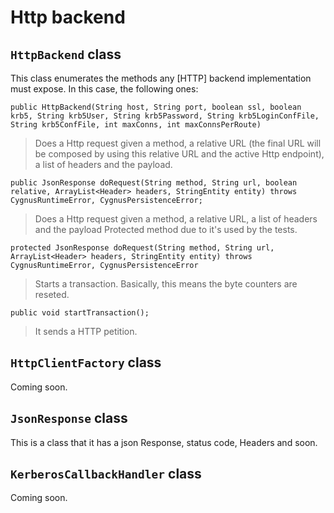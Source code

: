 # Http backend
## `HttpBackend` class
This class enumerates the methods any [HTTP] backend implementation must expose. In this case, the following ones:

    public HttpBackend(String host, String port, boolean ssl, boolean krb5, String krb5User, String krb5Password, String krb5LoginConfFile, String krb5ConfFile, int maxConns, int maxConnsPerRoute)

> Does a Http request given a method, a relative URL (the final URL will be composed by using this relative URL and the active Http endpoint), a list of headers and the payload.

    public JsonResponse doRequest(String method, String url, boolean relative, ArrayList<Header> headers, StringEntity entity) throws     CygnusRuntimeError, CygnusPersistenceError;

> Does a Http request given a method, a relative URL, a list of headers and the payload Protected method due to it's used by the tests.

    protected JsonResponse doRequest(String method, String url, ArrayList<Header> headers, StringEntity entity) throws CygnusRuntimeError, CygnusPersistenceError

> Starts a transaction. Basically, this means the byte counters are reseted.

    public void startTransaction();

> It sends a HTTP petition.

## `HttpClientFactory` class
Coming soon.

## `JsonResponse` class
 This is a class that it has a json Response, status code, Headers and soon.

## `KerberosCallbackHandler` class
Coming soon.
